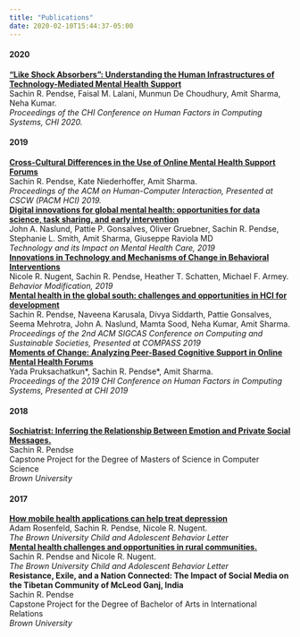 ```yaml
---
title: "Publications"
date: 2020-02-10T15:44:37-05:00
---
```


<!-- [Some kind of lofty statement about my research] -->

#### 2020
[**“Like Shock Absorbers”: Understanding the Human Infrastructures of Technology-Mediated Mental Health Support**](/publications/Pendse_et_al_Helplines_CHI_2020.pdf)
</br>
Sachin R. Pendse, Faisal M. Lalani, Munmun De Choudhury, Amit Sharma, Neha Kumar. 
</br>
_Proceedings of the CHI Conference on Human Factors in Computing Systems, CHI 2020._

#### 2019 
[**Cross-Cultural Differences in the Use of Online Mental Health Support Forums**](/publications/Pendse_et_al_Cross_Cultural_CSCW_2019.pdf)
</br>
Sachin R. Pendse, Kate Niederhoffer, Amit Sharma. 
</br>
_Proceedings of the ACM on Human-Computer Interaction, Presented at CSCW (PACM HCI) 2019._
</br>
[**Digital innovations for global mental health: opportunities for data science, task sharing, and early intervention**](https://link.springer.com/article/10.1007/s40501-019-00186-8)
</br>
John A. Naslund, Pattie P. Gonsalves, Oliver Gruebner, Sachin R. Pendse, Stephanie L. Smith, Amit Sharma, Giuseppe Raviola MD
</br>
_Technology and its Impact on Mental Health Care, 2019_
</br>
[**Innovations in Technology and Mechanisms of Change in Behavioral Interventions**](https://journals.sagepub.com/doi/full/10.1177/0145445519845603)
</br>
Nicole R. Nugent, Sachin R. Pendse, Heather T. Schatten, Michael F. Armey.
</br>
_Behavior Modification, 2019_
</br>
[**Mental health in the global south: challenges and opportunities in HCI for development**](/publications/Pendse_et_al_Mental_Health_COMPASS_2019.pdf)
</br>
Sachin R. Pendse, Naveena Karusala, Divya Siddarth, Pattie Gonsalves, Seema Mehrotra, John A. Naslund, Mamta Sood, Neha Kumar, Amit Sharma. 
</br>
_Proceedings of the 2nd ACM SIGCAS Conference on Computing and Sustainable Societies, Presented at COMPASS 2019_
</br>
[**Moments of Change: Analyzing Peer-Based Cognitive Support in Online Mental Health Forums**](/publications/Pruksachatkun_et_al_Moments_CHI_2019.pdf)
</br>
Yada Pruksachatkun\*, Sachin R. Pendse\*, Amit Sharma.  
_Proceedings of the 2019 CHI Conference on Human Factors in Computing Systems, Presented at CHI 2019_ 

#### 2018 
[**Sochiatrist: Inferring the Relationship Between Emotion and Private Social Messages.**](http://cs.brown.edu/research/pubs/theses/masters/2018/pendse.sachin.pdf)
</br>
Sachin R. Pendse
</br>
Capstone Project for the Degree of Masters of Science in Computer Science
</br> 
_Brown University_


#### 2017 
[**How mobile health applications can help treat depression**](https://onlinelibrary.wiley.com/doi/full/10.1002/cbl.30236)
</br>
Adam Rosenfeld, Sachin R. Pendse, Nicole R. Nugent. 
</br>
_The Brown University Child and Adolescent Behavior Letter_
</br>
[**Mental health challenges and opportunities in rural communities.**](https://onlinelibrary.wiley.com/doi/full/10.1002/cbl.30217)
</br>
Sachin R. Pendse and Nicole R. Nugent. 
</br>
_The Brown University Child and Adolescent Behavior Letter_ 
</br>
**Resistance, Exile, and a Nation Connected: The Impact of Social Media on the Tibetan Community of McLeod Ganj, India** 
</br>
Sachin R. Pendse
</br>
Capstone Project for the Degree of Bachelor of Arts in International Relations
</br> 
_Brown University_